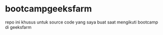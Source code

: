 # bootcampgeeksfarm
repo ini khusus untuk source code yang saya buat saat mengikuti bootcamp di geeksfarm 
